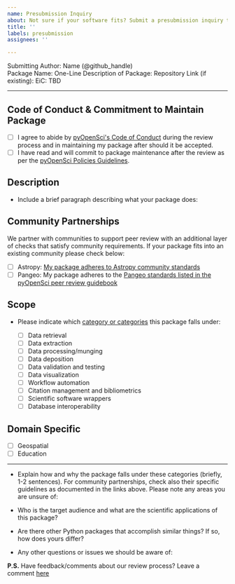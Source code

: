 ```yaml
---
name: Presubmission Inquiry
about: Not sure if your software fits? Submit a presubmission inquiry to the editors
title: ''
labels: presubmission
assignees: ''

---
```


Submitting Author: Name (@github_handle)  
Package Name: 
One-Line Description of Package: 
Repository Link (if existing):
EiC: TBD

---

## Code of Conduct & Commitment to Maintain Package

- [ ] I agree to abide by [pyOpenSci's Code of Conduct][PyOpenSciCodeOfConduct] during the review process and in maintaining my package after should it be accepted.
- [ ] I have read and will commit to package maintenance after the review as per the [pyOpenSci Policies Guidelines][Commitment].

## Description

- Include a brief paragraph describing what your package does:

## Community Partnerships
We partner with communities to support peer review with an additional layer of 
checks that satisfy community requirements. If your package fits into an 
existing community please check below:

- [ ] Astropy: [My package adheres to Astropy community standards](https://www.pyopensci.org/software-peer-review/partners/astropy.html) 
- [ ] Pangeo: My package adheres to the [Pangeo standards listed in the pyOpenSci peer review guidebook][PangeoCollaboration]

## Scope 

- Please indicate which [category or categories][PackageCategories] this package falls under:

	- [ ] Data retrieval
	- [ ] Data extraction
	- [ ] Data processing/munging
	- [ ] Data deposition
	- [ ] Data validation and testing
	- [ ] Data visualization
	- [ ] Workflow automation
	- [ ] Citation management and bibliometrics
	- [ ] Scientific software wrappers
	- [ ] Database interoperability

## Domain Specific

- [ ] Geospatial
- [ ] Education

---
        
- Explain how and why the package falls under these categories (briefly, 1-2 sentences). For community partnerships, check also their specific guidelines as documented in the links above. Please note any areas you are unsure of:

- Who is the target audience and what are the scientific applications of this package?  

- Are there other Python packages that accomplish similar things? If so, how does yours differ?

- Any other questions or issues we should be aware of:


**P.S.** Have feedback/comments about our review process? Leave a comment [here][Comments]


[PackageCategories]: https://www.pyopensci.org/software-peer-review/about/package-scope.html

[Conduct]: https://www.pyopensci.org/handbook/CODE_OF_CONDUCT.html

[Commitment]: https://www.pyopensci.org/software-peer-review/our-process/policies.html#after-acceptance-package-ownership-and-maintenance

[Comments]: https://pyopensci.discourse.group/

[PangeoCollaboration]: https://www.pyopensci.org/software-peer-review/partners/pangeo

[pangeoWebsite]: https://www.pangeo.io

[PyOpenSciCodeOfConduct]: https://www.pyopensci.org/handbook/CODE_OF_CONDUCT.html
